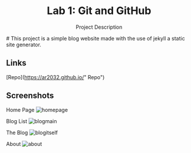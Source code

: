 <h1 align="center">Lab 1: Git and GitHub</h1>

<p align="center">Project Description</p>
# This project is a simple blog website made with the use of jekyll a static site generator.


## Links

[Repo](https://ar2032.github.io/" Repo")

## Screenshots
Home Page ![homepage](https://user-images.githubusercontent.com/90825666/134759560-69cfd6bd-720c-42a4-9cee-8e05009e2775.PNG)

Blog List ![blogmain](https://user-images.githubusercontent.com/90825666/134759615-c0f509d0-1828-44ce-a740-cb047d10398b.PNG)

The Blog ![blogitself](https://user-images.githubusercontent.com/90825666/134759645-fe6e6f48-23dd-47f0-a079-b6432e7e4fd0.PNG)

About ![about](https://user-images.githubusercontent.com/90825666/134759692-46f53016-1d33-4e40-ae49-f9af8d3ab77c.PNG)
